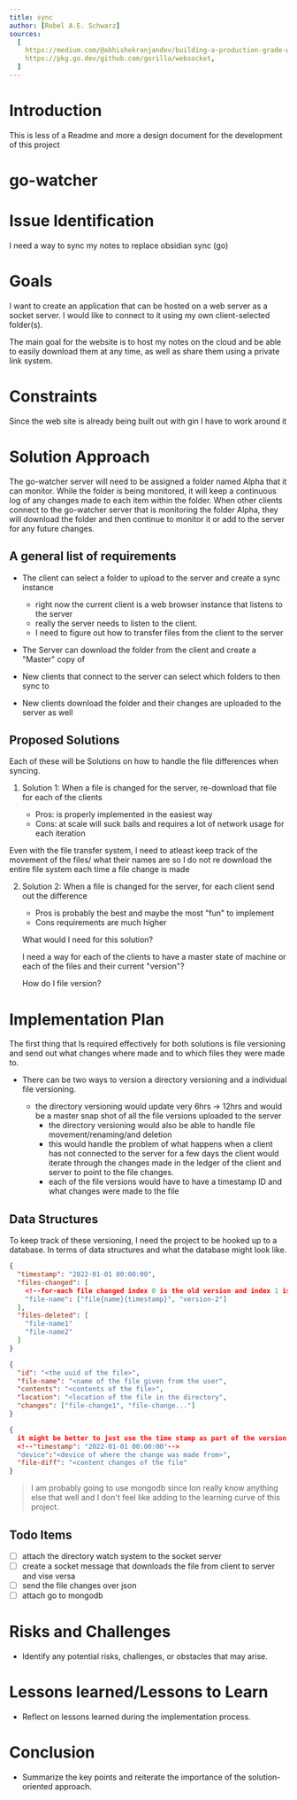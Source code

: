 ```yaml
---
title: sync
author: [Robel A.E. Schwarz]
sources:
  [
    https://medium.com/@abhishekranjandev/building-a-production-grade-websocket-for-notifications-with-golang-and-gin-a-detailed-guide-5b676dcfbd5a,
    https://pkg.go.dev/github.com/gorilla/websocket,
  ]
---
```


# Introduction

This is less of a Readme and more a design document for the development of this project

# go-watcher

# Issue Identification

I need a way to sync my notes to replace obsidian sync (go)

# Goals

I want to create an application that can be hosted on a web server as a socket server.
I would like to connect to it using my own client-selected folder(s).

The main goal for the website is to host my notes on the cloud and be able to easily download them at any time,
as well as share them using a private link system.

# Constraints

Since the web site is already being built out with gin I have to work around it

# Solution Approach

The go-watcher server will need to be assigned a folder named Alpha that it can monitor.
While the folder is being monitored, it will keep a continuous log of any changes made to
each item within the folder. When other clients connect to the go-watcher server that is
monitoring the folder Alpha, they will download the folder and then continue to monitor it
or add to the server for any future changes.

## A general list of requirements

- The client can select a folder to upload to the server and create a sync instance

  - right now the current client is a web browser instance that listens to the server
  - really the server needs to listen to the client.
  - I need to figure out how to transfer files from the client to the server

- The Server can download the folder from the client and create a "Master" copy of
- New clients that connect to the server can select which folders to then sync to
- New clients download the folder and their changes are uploaded to the server as well

## Proposed Solutions

Each of these will be Solutions on how to handle the file
differences when syncing.

1. Solution 1:
   When a file is changed for the server, re-download that file
   for each of the clients

   - Pros:
     is properly implemented in the easiest way
   - Cons:
     at scale will suck balls and requires a lot of network usage for each iteration

Even with the file transfer system, I need to atleast keep track of the movement of the files/
what their names are so I do not re download the entire file system each time a file change is made

2. Solution 2:
   When a file is changed for the server, for each client send out the difference

   - Pros
     is probably the best and maybe the most "fun" to implement
   - Cons
     requirements are much higher

   What would I need for this solution?

   I need a way for each of the clients to have a master state of machine
   or each of the files and their current "version"?

   How do I file version?

# Implementation Plan

The first thing that Is required effectively for both solutions is file versioning and send out what changes where made and to which files they were made to.

- There can be two ways to version a directory versioning and a individual file versioning.

  - the directory versioning would update very 6hrs -> 12hrs and would be a master snap shot of all the file versions
    uploaded to the server
    - the directory versioning would also be able to handle file movement/renaming/and deletion
    - this would handle the problem of what happens when a client has not connected to the server for a few days
      the client would iterate through the changes made in the ledger of the client and server to point to the
      file changes.
    - each of the file versions would have to have a timestamp ID and what changes were made to the file

## Data Structures

To keep track of these versioning, I need the project to be hooked up to a database.
In terms of data structures and what the database might look like.

```json directory
{
  "timestamp": "2022-01-01 00:00:00",
  "files-changed": [
    <!--for-each file changed index 0 is the old version and index 1 is the new-->
    "file-name": ["file{name}{timestamp}", "version-2"]
  ],
  "files-deleted": [
    "file-name1"
    "file-name2"
  ]
}
```

```json file
{
  "id": "<the uuid of the file>",
  "file-name": "<name of the file given from the user",
  "contents": "<contents of the file>",
  "location": "<location of the file in the directory",
  "changes": ["file-change1", "file-change..."]
}
```

```json file-change-{timestamp}
{
  it might be better to just use the time stamp as part of the version name
  <!--"timestamp": "2022-01-01 00:00:00"-->
  "device":"<device of where the change was made from>",
  "file-diff": "<content changes of the file"
}
```

> I am probably going to use mongodb since Ion really know anything else that well and I don't
> feel like adding to the learning curve of this project.

## Todo Items

- [ ] attach the directory watch system to the socket server
- [ ] create a socket message that downloads the file from client to server and vise versa
- [ ] send the file changes over json
- [ ] attach go to mongodb

# Risks and Challenges

- Identify any potential risks, challenges, or obstacles that may arise.

# Lessons learned/Lessons to Learn

- Reflect on lessons learned during the implementation process.

# Conclusion

- Summarize the key points and reiterate the importance of the solution-oriented approach.
